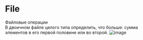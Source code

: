 # File
Файловые операции  
В двоичном файле целого типа определить, что больше: сумма элементов в его первой половине или во второй.  ![image](https://user-images.githubusercontent.com/84995536/226774956-19f70a09-12be-4531-acca-be711a0958a0.png)


